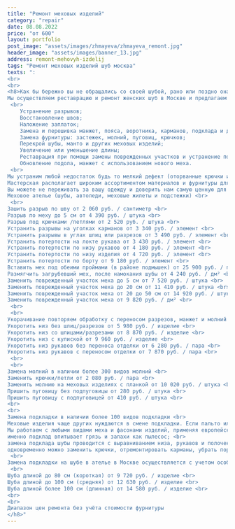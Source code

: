 ```yaml
---
title: "Ремонт меховых изделий"
category: "repair"
date: 08.08.2022
price: "от 600"
layout: portfolio
post_image: "assets/images/zhmayeva/zhmayeva_remont.jpg"
header_image: "assets/images/banner_13.jpg"
address: remont-mehovyh-izdelij
tags: "Ремонт меховых изделий шуб москва"
texts: ":
<br>
<br>
<h8>Как бы бережно вы не обращались со своей шубой, рано или поздно она теряет свой первозданный блеск и выглядит довольно поношенной, кроме того никто не застрахован от случайных повреждений мехового изделия. А покупка новой шубы может быть достаточно накладной. Но даже старение и потеря презентабельного вида шубки еще не повод с ней расставаться. Если вашу одежду настигли естественные последствия длительной носки, такие как изломы ворса на меховом изделии, залысины, другие дефекты и повреждения, Вам поможем мы - ателье по ремонту шуб в Москве. <br>
Мы осуществляем реставрацию и ремонт женских шуб в Москве и предлагаем широкий перечень услуг: <br>
 <br>
    Устранение разрывов;
    Восстановление швов;
    Наложение заплаток;
    Замена и перешивка манжет, пояса, воротника, карманов, подклада и других элементов мехового изделия;
    Замена фурнитуры: застежек, молний, пуговиц, крючков;
    Перекрой шубы, манто и других меховых изделий;
    Увеличение или уменьшение длины;
    Реставрация при помощи замены поврежденных участков и устранение потертостей;
    Обновление подола, манжет с использованием нового меха.
 <br>
Мы устраним любой недостаток будь то мелкий дефект (оторванные крючки и петли) или более серьезный изъян оторванный подол, подкладка, воротник или лопнувшая пройма
Мастерская располагает широким ассортиментом материалов и фурнитуры для этих целей, но также мы можем использовать в работе и материалы заказчика по его желанию.
Вы можете не переживать за вашу одежду и доверить нам самую ценную для вас вещь ведь в ателье «Талисман» работают только опытные специалисты, хорошо знающие свое дело. Мастера не только качественно выполнят реставрацию меховых изделий, но и сохранят все бирки и фирменный стиль вещей. Мы владеем всеми необходимыми технологиями и методиками работы с пушниной, поэтому готовы решать самые сложные задачи. <br>
Меховое ателье (шубы, автоледи, меховые жилеты и подстежки) <br>
 <br>
Зашить разрыв по шву от 2 060 руб. / сантиметр <br>
Разрыв по меху до 5 см от 4 390 руб. / штука <br>
Разрыв под крючками /петлями от 2 520 руб. / штука <br>
Устранить разрывы на уголках карманов от 3 340 руб. / элемент <br>
Устранить разрывы в углах шлиц или разрезов от 3 490 руб. / элемент <br>
Устранить потертости на локте рукава от 3 430 руб. / элемент <br>
Устранить потертости по низу рукавов от 4 180 руб. / элемент <br>
Устранить потертости по низу изделия от 4 720 руб. / элемент <br>
Устранить потертости по борту от 9 180 руб. / элемент <br>
Вставить мех под обеими проймами (в районе подмышек) от 25 900 руб. / пара <br>
Размягчить загрубевший мех, после намокания шубы от 4 240 руб. / дм² <br>
Заменить поврежденный участок меха до 5 см от 7 520 руб. / штука <br>
Заменить поврежденный участок меха до 20 см от 11 410 руб. / штука <br>
Заменить поврежденный участок меха от 20 до 50 см от 14 920 руб. / штука <br>
Заменить поврежденный участок меха от 9 820 руб. / дм² <br>
 <br>
 <br>
Укорачивание повторяем обработку с переносом разрезов, манжет и молний <br>
Укоротить низ без шлиц/разрезов от 5 980 руб. / изделие <br>
Укоротить низ со шлицами/разрезами от 8 870 руб. / изделие <br>
Укоротить низ с кулиской от 9 960 руб. / изделие <br>
Укоротить низ рукавов без переноса отделки от 6 280 руб. / пара <br>
Укоротить низ рукавов с переносом отделки от 7 870 руб. / пара <br>
 <br>
 <br>
Замена молний в наличии более 300 видов молний <br>
Заменить крючки/петли от 2 080 руб. / пара <br>
Заменить молнию на меховых изделиях с планкой от 10 020 руб. / штука <br>
Пришить пуговицу без подпуговицы от 280 руб. / штука <br>
Пришить пуговицу с подпуговицей от 410 руб. / штука <br>
<br>
<br>
Замена подкладки в наличии более 100 видов подкладки <br>
Меховые изделия чаще других нуждаются в смене подкладки. Если пальто или плащ могут спокойно перенести химчистку, где приведут в порядок все и сразу без потери внешнего вида, то для шубы чистка химическими препаратами может быть губительна. Малейшее нарушение технологии, не очень хороший реагент, неумелый сотрудник - и ваша красавица потеряла внешний вид, а новую купить можете только вы сами. Как же ухаживать за меховым манто, чтобы оно служило долго и не потеряло качества? Одним из эффективных способов является замена подклада на шубе. <br>
Мы работаем с любыми видами меха и фасонами изделий, применяя европейские материалы и фурнитуру для гарантии качества работ. Новая подкладка поможет избавиться от пыли, грязи, запахов и улучшить внешний вид изделия, потому что: <br>
именно подклад впитывает грязь и запахи как пылесос; <br>
замена подклада шубы проводится с выравниванием низа, рукавов и полочек изделия; <br>
одновременно можно заменить крючки, отремонтировать карманы, убрать порывы полотна. <br>
 <br>
Замена подкладки на шубе в ателье в Москве осуществляется с учетом особенностей пошива изделий, качества меха и степени износа. Дополнительный ремонт, в том числе – замена элементов, уменьшение размера выполняются по согласованию с клиентом согласно прейскуранту на услуги. Представленные на странице цены охватывают базовые работы и корректируются в зависимости от сложности и объема дополнительных услуг. <br>
 <br>
Шуба длиной до 80 см (короткая) от 9 720 руб. / изделие <br>
Шуба длиной до 100 см (средняя) от 12 630 руб. / изделие <br>
Шуба длиной более 100 см (длинная) от 14 580 руб. / изделие <br>
<br>
<br>
Диапазон цен ремонта без учёта стоимости фурнитуры
</h8>"
---
```

